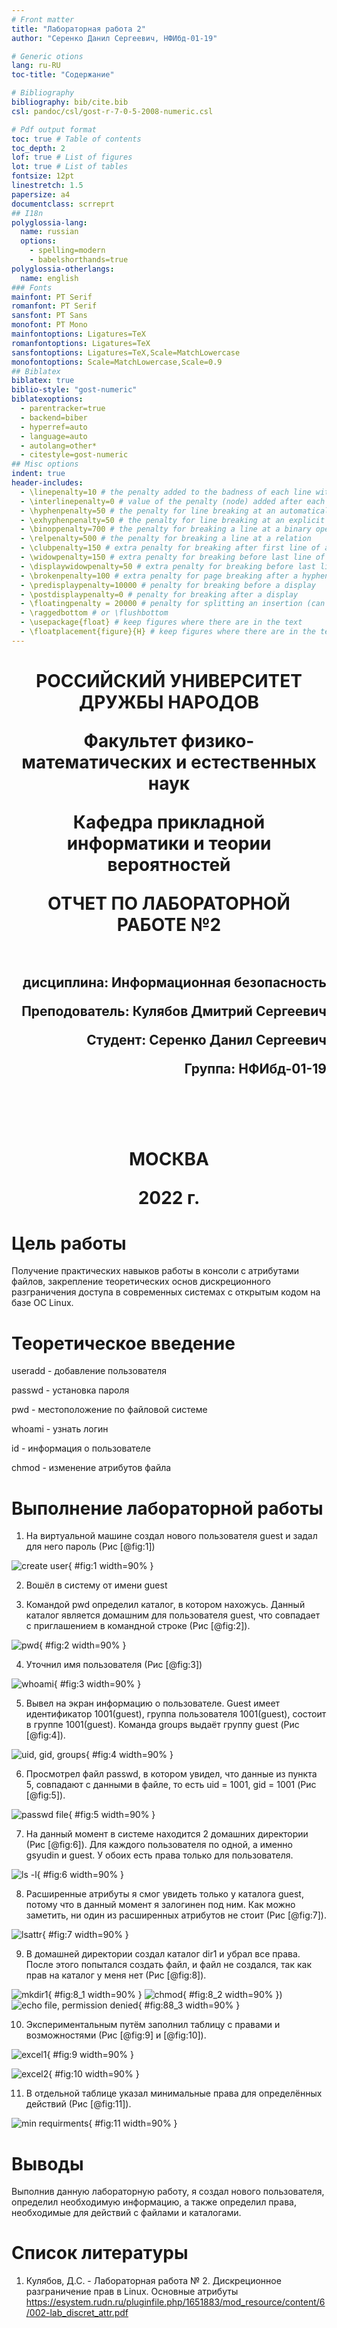 ```yaml
---
# Front matter
title: "Лабораторная работа 2"
author: "Серенко Данил Сергеевич, НФИбд-01-19"

# Generic otions
lang: ru-RU
toc-title: "Содержание"

# Bibliography
bibliography: bib/cite.bib
csl: pandoc/csl/gost-r-7-0-5-2008-numeric.csl

# Pdf output format
toc: true # Table of contents
toc_depth: 2
lof: true # List of figures
lot: true # List of tables
fontsize: 12pt
linestretch: 1.5
papersize: a4
documentclass: scrreprt
## I18n
polyglossia-lang:
  name: russian
  options:
	- spelling=modern
	- babelshorthands=true
polyglossia-otherlangs:
  name: english
### Fonts
mainfont: PT Serif
romanfont: PT Serif
sansfont: PT Sans
monofont: PT Mono
mainfontoptions: Ligatures=TeX
romanfontoptions: Ligatures=TeX
sansfontoptions: Ligatures=TeX,Scale=MatchLowercase
monofontoptions: Scale=MatchLowercase,Scale=0.9
## Biblatex
biblatex: true
biblio-style: "gost-numeric"
biblatexoptions:
  - parentracker=true
  - backend=biber
  - hyperref=auto
  - language=auto
  - autolang=other*
  - citestyle=gost-numeric
## Misc options
indent: true
header-includes:
  - \linepenalty=10 # the penalty added to the badness of each line within a paragraph (no associated penalty node) Increasing the value makes tex try to have fewer lines in the paragraph.
  - \interlinepenalty=0 # value of the penalty (node) added after each line of a paragraph.
  - \hyphenpenalty=50 # the penalty for line breaking at an automatically inserted hyphen
  - \exhyphenpenalty=50 # the penalty for line breaking at an explicit hyphen
  - \binoppenalty=700 # the penalty for breaking a line at a binary operator
  - \relpenalty=500 # the penalty for breaking a line at a relation
  - \clubpenalty=150 # extra penalty for breaking after first line of a paragraph
  - \widowpenalty=150 # extra penalty for breaking before last line of a paragraph
  - \displaywidowpenalty=50 # extra penalty for breaking before last line before a display math
  - \brokenpenalty=100 # extra penalty for page breaking after a hyphenated line
  - \predisplaypenalty=10000 # penalty for breaking before a display
  - \postdisplaypenalty=0 # penalty for breaking after a display
  - \floatingpenalty = 20000 # penalty for splitting an insertion (can only be split footnote in standard LaTeX)
  - \raggedbottom # or \flushbottom
  - \usepackage{float} # keep figures where there are in the text
  - \floatplacement{figure}{H} # keep figures where there are in the text
---
```


<h1 align="center">
<p>РОССИЙСКИЙ УНИВЕРСИТЕТ ДРУЖБЫ НАРОДОВ 
<p>Факультет физико-математических и естественных наук  
<p>Кафедра прикладной информатики и теории вероятностей
<p>ОТЧЕТ ПО ЛАБОРАТОРНОЙ РАБОТЕ №2
<br></br>
<h2 align="right">
<p>дисциплина: Информационная безопасность
<p>Преподователь: Кулябов Дмитрий Сергеевич
<p>Студент: Серенко Данил Сергеевич
<p>Группа: НФИбд-01-19
<br></br>
<br></br>
<h1 align="center">
<p>МОСКВА
<p>2022 г.
</h1>

# **Цель работы**

Получение практических навыков работы в консоли с атрибутами файлов, закрепление теоретических основ дискреционного разграничения доступа в современных системах с открытым кодом на базе ОС Linux.

# **Теоретическое введение**

useradd - добавление пользователя

passwd - установка пароля

pwd - местоположение по файловой системе

whoami - узнать логин

id - информация о пользователе

chmod - изменение атрибутов файла

# **Выполнение лабораторной работы**

1. На виртуальной машине создал нового пользователя guest и задал для него пароль (Рис [@fig:1])

![create user](img/1.jpg "create user"){ #fig:1 width=90% }

2. Вошёл в систему от имени guest

3. Командой pwd определил каталог, в котором нахожусь. Данный каталог является домашним для пользователя guest, что совпадает с приглашением в командной строке (Рис [@fig:2]).

![pwd](img/2.jpg "pwd"){ #fig:2 width=90% }

4. Уточнил имя пользователя (Рис [@fig:3])

![whoami](img/3.jpg "whoami"){ #fig:3 width=90% }

5. Вывел на экран информацию о пользователе. Guest имеет идентификатор 1001(guest), группа пользователя 1001(guest), состоит в группе 1001(guest). Команда groups выдаёт группу guest (Рис [@fig:4]).

![uid, gid, groups](img/4.jpg "uid, gid, groups"){ #fig:4 width=90% }

6. Просмотрел файл passwd, в котором увидел, что данные из пункта 5, совпадают с данными в файле, то есть uid = 1001, gid = 1001 (Рис [@fig:5]).

![passwd file](img/5.jpg "passwd file"){ #fig:5 width=90% }

7. На данный момент в системе находится 2 домашних директории (Рис [@fig:6]). Для каждого пользователя по одной, а именно gsyudin и guest. У обоих есть права только для пользователя.

![ls -l](img/6.jpg "ls -l"){ #fig:6 width=90% }

8. Расширенные атрибуты я смог увидеть только у каталога guest, потому что в данный момент я залогинен под ним. Как можно заметить, ни один из расширенных атрибутов не стоит (Рис [@fig:7]).

![lsattr](img/7.jpg "lsattr"){ #fig:7 width=90% }

9. В домашней директории создал каталог dir1 и убрал все права. После этого попытался создать файл, и файл не создался, так как прав на каталог у меня нет (Рис [@fig:8]).

![mkdir1](img/8_1.jpg "mkdir1"){ #fig:8_1 width=90% }
![chmod](img/8_2.jpg "chmod"){ #fig:8_2 width=90% })
![echo file, permission denied](img/8_3.jpg "echo file, permission denied"){ #fig:88_3 width=90% }

10. Экспериментальным путём заполнил таблицу с правами и возможностями (Рис [@fig:9] и [@fig:10]).

![excel1](img/9.jpg "excel1"){ #fig:9 width=90% }

![excel2](img/10.jpg "excel2"){ #fig:10 width=90% }

11. В отдельной таблице указал минимальные права для определённых действий (Рис [@fig:11]).

![min requirments](img/11.jpg "min requirments"){ #fig:11 width=90% }

# Выводы

Выполнив данную лабораторную работу, я создал нового пользователя, определил необходимую информацию, а также определил права, необходимые для действий с файлами и каталогами.

# Список литературы

1. Кулябов, Д.С. - Лабораторная работа № 2. Дискреционное разграничение прав в Linux. Основные атрибуты
https://esystem.rudn.ru/pluginfile.php/1651883/mod_resource/content/6/002-lab_discret_attr.pdf
